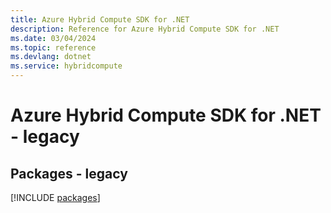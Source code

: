 ```yaml
---
title: Azure Hybrid Compute SDK for .NET
description: Reference for Azure Hybrid Compute SDK for .NET
ms.date: 03/04/2024
ms.topic: reference
ms.devlang: dotnet
ms.service: hybridcompute
---
```

# Azure Hybrid Compute SDK for .NET - legacy
## Packages - legacy
[!INCLUDE [packages](hybrid-compute-index.md)]